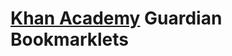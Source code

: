 [Khan Academy](https://www.khanacademy.org/) Guardian Bookmarklets
==================================================================


